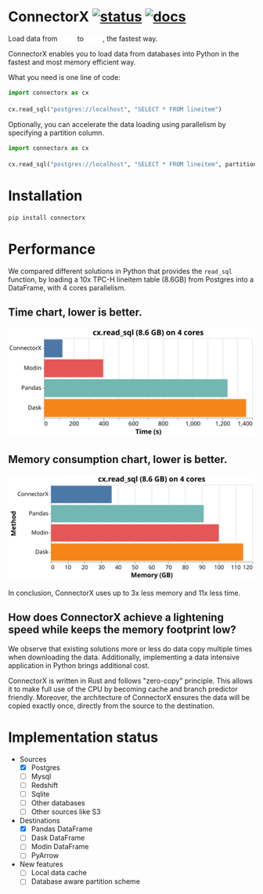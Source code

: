# ConnectorX [![status][ci_badge]][ci_page] [![docs][docs_badge]][docs_page]

[ci_badge]: https://github.com/sfu-db/connector-agent/workflows/ci/badge.svg
[ci_page]: https://github.com/sfu-db/connector-agent/actions

[docs_badge]: https://github.com/sfu-db/connector-agent/workflows/docs/badge.svg
[docs_page]: https://sfu-db.github.io/connector-agent/connector_agent/

Load data from <img src="assets/sources.gif" width="6.5%" style="margin-bottom: -2px"/> to <img src="assets/destinations.gif" width="7%" style="margin-bottom: -2px"/>, the fastest way.


ConnectorX enables you to load data from databases into Python in the fastest and most memory efficient way.

What you need is one line of code:
```python
import connectorx as cx

cx.read_sql("postgres://localhost", "SELECT * FROM lineitem")
```

Optionally, you can accelerate the data loading using parallelism by specifying a partition column.
```python
import connectorx as cx

cx.read_sql("postgres://localhost", "SELECT * FROM lineitem", partition_on="l_orderkey", partition_num=10)
```

# Installation

```bash
pip install connectorx
```
# Performance

We compared different solutions in Python that provides the `read_sql` function, by loading a 10x TPC-H lineitem table (8.6GB) from Postgres into a DataFrame, with 4 cores parallelism. 

## Time chart, lower is better.
<p align="center"><img alt="time chart" src="assets/time.svg"/></p>

## Memory consumption chart, lower is better.
<p align="center"><img alt="memory chart" src="assets/memory.svg"/></p>


In conclusion, ConnectorX uses up to 3x less memory and 11x less time.

## How does ConnectorX achieve a lightening speed while keeps the memory footprint low?

We observe that existing solutions more or less do data copy multiple times when downloading the data.
Additionally, implementing a data intensive application in Python brings additional cost.

ConnectorX is written in Rust and follows "zero-copy" principle.
This allows it to make full use of the CPU by becoming cache and branch predictor friendly. Moreover, the architecture of ConnectorX ensures the data will be copied exactly once, directly from the source to the destination.

# Implementation status

* Sources
  - [x] Postgres
  - [ ] Mysql
  - [ ] Redshift
  - [ ] Sqlite
  - [ ] Other databases
  - [ ] Other sources like S3
* Destinations
  - [x] Pandas DataFrame
  - [ ] Dask DataFrame
  - [ ] Modin DataFrame
  - [ ] PyArrow
* New features
  - [ ] Local data cache
  - [ ] Database aware partition scheme
